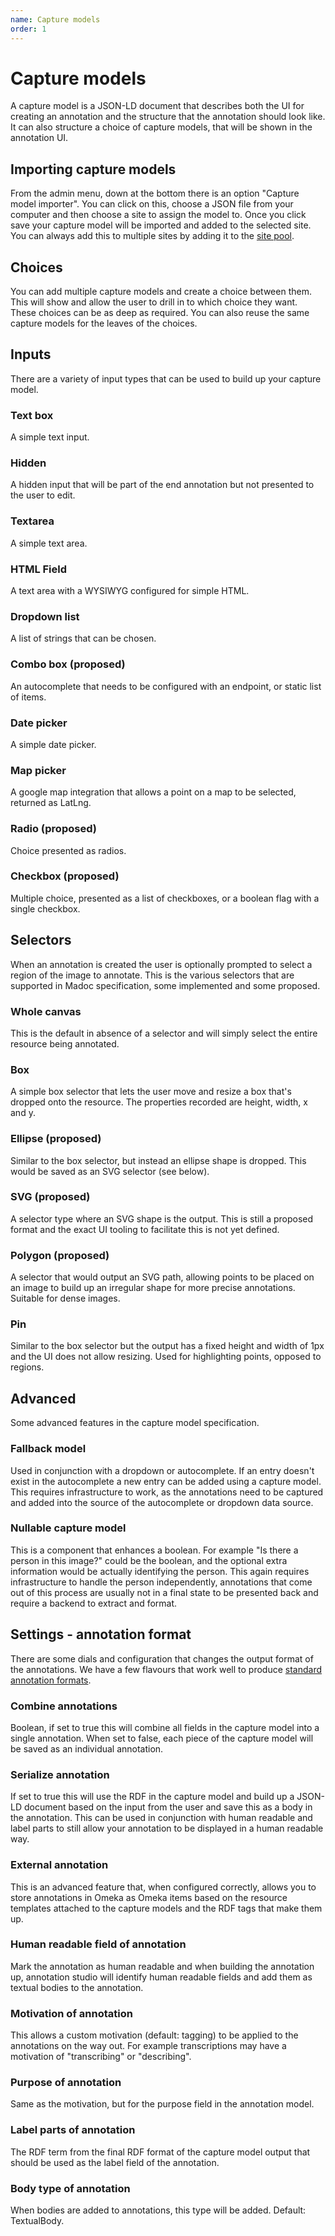 ```yaml
---
name: Capture models
order: 1
---
```


# Capture models

A capture model is a JSON-LD document that describes both the UI for creating an annotation and the structure that the annotation should look like. It can also structure a choice of capture models, that will be shown in the annotation UI.

## Importing capture models

From the admin menu, down at the bottom there is an option "Capture model importer". You can click on this, choose a JSON file from your computer and then choose a site to assign the model to. Once you click save your capture model will be imported and added to the selected site. You can always add this to multiple sites by adding it to the [site pool](/multisite/creating-new-site#adding-site-content).

## Choices

You can add multiple capture models and create a choice between them. This will show and allow the user to drill in to which choice they want. These choices can be as deep as required. You can also reuse the same capture models for the leaves of the choices.

## Inputs

There are a variety of input types that can be used to build up your capture model. 

### Text box
A simple text input.

### Hidden
A hidden input that will be part of the end annotation but not presented to the user to edit.

### Textarea
A simple text area.

### HTML Field
A text area with a WYSIWYG configured for simple HTML.

### Dropdown list
A list of strings that can be chosen.

### Combo box (proposed)
An autocomplete that needs to be configured with an endpoint, or static list of items.

### Date picker
A simple date picker.

### Map picker
A google map integration that allows a point on a map to be selected, returned as LatLng.

### Radio (proposed)
Choice presented as radios.

### Checkbox (proposed)
Multiple choice, presented as a list of checkboxes, or a boolean flag with a single checkbox.

## Selectors
When an annotation is created the user is optionally prompted to select a region of the image to annotate. This is the various selectors that are supported in Madoc specification, some implemented and some proposed.

### Whole canvas
This is the default in absence of a selector and will simply select the entire resource being annotated.

### Box
A simple box selector that lets the user move and resize a box that's dropped onto the resource. The properties recorded are height, width, x and y.

### Ellipse (proposed)
Similar to the box selector, but instead an ellipse shape is dropped. This would be saved as an SVG selector (see below).

### SVG (proposed)
A selector type where an SVG shape is the output. This is still a proposed format and the exact UI tooling to facilitate this is not yet defined.

### Polygon (proposed)
A selector that would output an SVG path, allowing points to be placed on an image to build up an irregular shape for more precise annotations. Suitable for dense images.

### Pin
Similar to the box selector but the output has a fixed height and width of 1px and the UI does not allow resizing. Used for highlighting points, opposed to regions. 

## Advanced
Some advanced features in the capture model specification.

### Fallback model
Used in conjunction with a dropdown or autocomplete. If an entry doesn't exist in the autocomplete a new entry can be added using a capture model. This requires infrastructure to work, as the annotations need to be captured and added into the source of the autocomplete or dropdown data source.

### Nullable capture model
This is a component that enhances a boolean. For example "Is there a person in this image?" could be the boolean, and the optional extra information would be actually identifying the person. This again requires infrastructure to handle the person independently, annotations that come out of this process are usually not in a final state to be presented back and require a backend to extract and format.

## Settings - annotation format
There are some dials and configuration that changes the output format of the annotations. We have a few flavours that work well to produce [standard annotation formats](/crowdsourcing/annotation-format).
### Combine annotations
Boolean, if set to true this will combine all fields in the capture model into a single annotation. When set to false, each piece of the capture model will be saved as an individual annotation.

### Serialize annotation
If set to true this will use the RDF in the capture model and build up a JSON-LD document based on the input from the user and save this as a body in the annotation. This can be used in conjunction with human readable and label parts to still allow your annotation to be displayed in a human readable way.

### External annotation
This is an advanced feature that, when configured correctly, allows you to store annotations in Omeka as Omeka items based on the resource templates attached to the capture models and the RDF tags that make them up.

### Human readable field of annotation
Mark the annotation as human readable and when building the annotation up, annotation studio will identify human readable fields and add them as textual bodies to the annotation.

### Motivation of annotation
This allows a custom motivation (default: tagging) to be applied to the annotations on the way out. For example transcriptions may have a motivation of "transcribing" or "describing".

### Purpose of annotation
Same as the motivation, but for the purpose field in the annotation model.

### Label parts of annotation
The RDF term from the final RDF format of the capture model output that should be used as the label field of the annotation.

### Body type of annotation
When bodies are added to annotations, this type will be added. Default: TextualBody.
